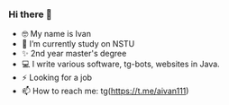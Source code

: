 ### Hi there 👋
- 🤓 My name is Ivan
- 🔭 I’m currently study on NSTU 
- ✨ 2nd year master's degree 
- 💻 I write various software, tg-bots, websites in Java.
- ⚡ Looking for a job
- 📫 How to reach me: tg(https://t.me/aivan111)



<!--
**AiVan6/AiVan6** is a ✨ _special_ ✨ repository because its `README.md` (this file) appears on your GitHub profile.

Here are some ideas to get you started:

- 🔭 I’m currently working on ...
- 🌱 I’m currently learning ...
- 👯 I’m looking to collaborate on ...
- 🤔 I’m looking for help with ...
- 💬 Ask me about ...
- 📫 How to reach me: ...
- 😄 Pronouns: ...
- ⚡ Fun fact: ...
-->
